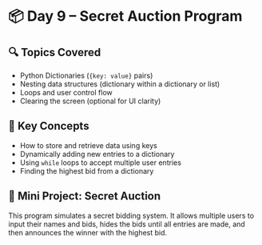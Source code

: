 # 📦 Day 9 – Secret Auction Program

## 🔍 Topics Covered
- Python Dictionaries (`{key: value}` pairs)
- Nesting data structures (dictionary within a dictionary or list)
- Loops and user control flow
- Clearing the screen (optional for UI clarity)

## 🧠 Key Concepts
- How to store and retrieve data using keys
- Dynamically adding new entries to a dictionary
- Using `while` loops to accept multiple user entries
- Finding the highest bid from a dictionary

## 🎯 Mini Project: Secret Auction

This program simulates a secret bidding system. It allows multiple users to input their names and bids, hides the bids until all entries are made, and then announces the winner with the highest bid.


